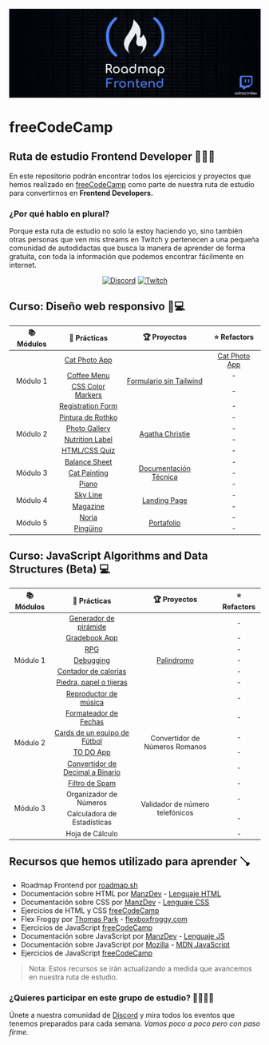 ![Roadmap Frontend con freeCodeCamp](./assets/roadmap-frontend-freecodecamp.webp)

# freeCodeCamp

## Ruta de estudio Frontend Developer 🧑🏻‍💻

En este repositorio podrán encontrar todos los ejercicios y proyectos que hemos realizado en [freeCodeCamp](https://freecodecamp.org) como parte de nuestra ruta de estudio para convertirnos en **Frontend Developers.**

### ¿Por qué hablo en plural?

Porque esta ruta de estudio no solo la estoy haciendo yo, sino también otras personas que ven mis streams en Twitch y pertenecen a una pequeña comunidad de autodidactas que busca la manera de aprender de forma gratuita, con toda la información que podemos encontrar fácilmente en internet.

<div align="center">

[![Discord](https://img.shields.io/badge/Discord-5865F2.svg?style=for-the-badge&logo=Discord&logoColor=white)](https://discord.gg/AFrzAEYA85)
[![Twitch](https://img.shields.io/badge/Twitch-9146FF.svg?style=for-the-badge&logo=Twitch&logoColor=white)](https://twitch.tv/odracirdev)

</div>

## Curso: Diseño web responsivo 📱💻

<table>
    <thead>
        <tr>
            <th>📚 Módulos</th>
            <th>🧩 Prácticas</th>
            <th>🏆 Proyectos</th>
            <th>⭐ Refactors</th>
        </tr>
    </thead>
    <tbody>
        <tr>
            <td rowspan=4 align="center">Módulo 1</td>
            <td align="center"><a href="https://odracirdev.github.io/freeCodeCamp/Practicas/CatPhotoApp/" target="_blank">Cat Photo App</a></td>
            <td rowspan=4 align="center"><a href="https://odracirdev.github.io/freeCodeCamp/Proyectos/Encuesta/" target="_blank">Formulario sin Tailwind</a></td>
            <td align="center"><a href="https://odracirdev.github.io/freeCodeCamp/Refactors/CatPhotoApp/" target="_blank">Cat Photo App</a></td>
        </tr>
        <tr>
            <td align="center"><a href="https://odracirdev.github.io/freeCodeCamp/Practicas/CoffeeMenu/" target="_blank">Coffee Menu</a></td>
            <td align="center">-</td>
        </tr>
        <tr>
            <td align="center"><a href="https://odracirdev.github.io/freeCodeCamp/Practicas/CSSColorMarkers" target="_blank">CSS Color Markers</a></td>
            <td align="center">-</td>
        </tr>
        <tr>
            <td align="center"><a href="https://odracirdev.github.io/freeCodeCamp/Practicas/RegistrationForm/" target="_blank">Registration Form</a></td>
            <td align="center">-</td>
        </tr>
        <tr>
            <td rowspan=4 align="center">Módulo 2</td>
            <td align="center"><a href="https://odracirdev.github.io/freeCodeCamp/Practicas/Rothko/" target="_blank">Pintura de Rothko</a></td>
            <td rowspan=4 align="center"><a href="https://odracirdev.github.io/freeCodeCamp/Proyectos/Homenaje/" target="_blank">Agatha Christie</a></td>
            <td align="center">-</td>
        </tr>
        <tr>
            <td align="center"><a href="https://odracirdev.github.io/freeCodeCamp/Practicas/CSSFlexboxPhotoGallery/" target="_blank">Photo Gallery</a></td>
            <td align="center">-</td>
        </tr>
        <tr>
            <td align="center"><a href="https://odracirdev.github.io/freeCodeCamp/Practicas/NutritionLabel/" target="_blank">Nutrition Label</a></td>
            <td align="center">-</td>
        </tr>
        <tr>
            <td align="center"><a href="https://odracirdev.github.io/freeCodeCamp/Practicas/HTMLCSSQuiz/" target="_blank">HTML/CSS Quiz</a></td>
            <td align="center">-</td>
        </tr>
        <tr>
            <td rowspan=3 align="center">Módulo 3</td>
            <td align="center"><a href="https://odracirdev.github.io/freeCodeCamp/Practicas/BalanceSheet/" target="_blank">Balance Sheet</a></td>
            <td rowspan=3 align="center"><a href="https://odracirdev.github.io/freeCodeCamp/Proyectos/Documentacion/" target="_blank">Documentación Técnica</a></td>
            <td align="center">-</td>
        </tr>
        <tr>
            <td align="center"><a href="https://odracirdev.github.io/freeCodeCamp/Practicas/CatPainting/" target="_blank">Cat Painting</a></td>
            <td align="center">-</td>
        </tr>
        <tr>
            <td align="center"><a href="https://odracirdev.github.io/freeCodeCamp/Practicas/Piano/" target="_blank">Piano</a></td>
            <td align="center">-</td>
        </tr>
        <tr>
            <td rowspan=2 align="center">Módulo 4</td>
            <td align="center"><a href="https://odracirdev.github.io/freeCodeCamp/Practicas/SkyLine/" target="_blank">Sky Line</a></td>
            <td rowspan=2 align="center"><a href="https://odracirdev.github.io/freeCodeCamp/Proyectos/LandingPage/" target="_blank">Landing Page</a></td>
            <td align="center">-</td>
        </tr>
        <tr>
            <td align="center"><a href="https://odracirdev.github.io/freeCodeCamp/Practicas/Magazine/" target="_blank">Magazine</a></td>
            <td align="center">-</td>
        </tr>
        <tr>
            <td rowspan=2 align="center">Módulo 5</td>
            <td align="center"><a href="https://odracirdev.github.io/freeCodeCamp/Practicas/Noria/" target="_blank">Noria</a></td>
            <td rowspan=2 align="center"><a href="https://odracirdev.github.io/freeCodeCamp/Proyectos/Portafolio/" target="_blank">Portafolio</a></td>
            <td align="center">-</td>
        </tr>
        <tr>
            <td align="center"><a href="https://odracirdev.github.io/freeCodeCamp/Practicas/Pinguino/" target="_blank">Pingüino</a></td>
            <td align="center">-</td>
        </tr>
    </tbody>
</table>

## Curso: JavaScript Algorithms and Data Structures (Beta) 💻

<table>
    <thead>
        <tr>
            <th>📚 Módulos</th>
            <th>🧩 Prácticas</th>
            <th>🏆 Proyectos</th>
            <th>⭐ Refactors</th>
        </tr>
    </thead>
    <tbody>
        <tr>
            <td rowspan=7 align="center">Módulo 1</td>
            <td align="center"><a href="https://odracirdev.github.io/freeCodeCamp/Practicas/Pyramid/" target="_blank">Generador de pirámide</a></td>
            <td rowspan=7 align="center"><a href="https://odracirdev.github.io/freeCodeCamp/Proyectos/Palindromo/" target="_blank">Palindromo</a></td>
            <td align="center">-</td>
        </tr>
        <tr>
            <td align="center"><a href="https://odracirdev.github.io/freeCodeCamp/Practicas/GradebookApp/" target="_blank">Gradebook App</a></td>
            <td align="center">-</td>
        </tr>
        <tr>
            <td align="center"><a href="https://odracirdev.github.io/freeCodeCamp/Practicas/RPG/" target="_blank">RPG</a></td>
            <td align="center">-</td>
        </tr>
        <tr>
            <td align="center"><a href="https://odracirdev.github.io/freeCodeCamp/Practicas/Debugging/" target="_blank">Debugging</a></td>
            <td align="center">-</td>
        </tr>
        <tr>
            <td align="center"><a href="https://odracirdev.github.io/freeCodeCamp/Practicas/ContadorDeCalorias/" target="_blank">Contador de calorías</a></td>
            <td align="center">-</td>
        </tr>
        <tr>
            <td align="center"><a href="https://odracirdev.github.io/freeCodeCamp/Practicas/PiedraPapelTijeras/" target="_blank">Piedra, papel o tijeras</a></td>
            <td align="center">-</td>
        </tr>
        <tr>
            <td align="center"><a href="https://odracirdev.github.io/freeCodeCamp/Practicas/MusicPlayer/" target="_blank">Reproductor de música</a></td>
            <td align="center">-</td>
        </tr>
        <tr>
            <td rowspan=4 align="center">Módulo 2</td>
            <td align="center"><a href="https://odracirdev.github.io/freeCodeCamp/Practicas/DateFormatter/" target="_blank">Formateador de Fechas</a></td>
            <td rowspan=4 align="center"><a gref="https://odracirdev.github.io/freeCodeCamp/Proyectos/RomanNumeralConverter">Convertidor de Números Romanos</a></td>
            <td align="center">-</td>
        </tr>
        <tr>
            <td align="center"><a href="https://odracirdev.github.io/freeCodeCamp/Practicas/FootballTeamCards/" target="_blank">Cards de un equipo de Fútbol</a></td>
            <td align="center">-</td>
        </tr>
        <tr>
            <td align="center"><a href="https://odracirdev.github.io/freeCodeCamp/Practicas/TodoApp/" target="_blank">TO DO App</a></td>
            <td align="center">-</td>
        </tr>
        <tr>
            <td align="center"><a href="https://odracirdev.github.io/freeCodeCamp/Practicas/DecimalToBinary/" target="_blank">Convertidor de Decimal a Binario</a></td>
            <td align="center">-</td>
        </tr>
        <tr>
            <td rowspan=4 align="center">Módulo 3</td>
            <td align="center"><a href="https://odracirdev.github.io/freeCodeCamp/Practicas/FiltroDeSpam/" target="_blank">Filtro de Spam</a></td>
            <td rowspan=4 align="center">Validador de número telefónicos</td>
            <td align="center">-</td>
        </tr>
        <tr>
            <td align="center">Organizador de Números</td>
            <td align="center">-</td>
        </tr>
        <tr>
            <td align="center">Calculadora de Estadísticas</td>
            <td align="center">-</td>
        </tr>
        <tr>
            <td align="center">Hoja de Cálculo</td>
            <td align="center">-</td>
        </tr>
    </tbody>
</table>

## Recursos que hemos utilizado para aprender 🪠

- Roadmap Frontend por [roadmap.sh](https://roadmap.sh/frontend)
- Documentación sobre HTML por [ManzDev](https://manz.dev) - [Lenguaje HTML](https://lenguajehtml.com)
- Documentación sobre CSS por [ManzDev](https://manz.dev) - [Lenguaje CSS](https://lenguajecss.com)
- Ejercicios de HTML y CSS [freeCodeCamp](https://www.freecodecamp.org/espanol/learn/2022/responsive-web-design/)
- Flex Froggy por [Thomas Park](https://thomaspark.co/) - [flexboxfroggy.com](https://flexboxfroggy.com/)
- Ejercicios de JavaScript [freeCodeCamp](https://www.freecodecamp.org/learn/javascript-algorithms-and-data-structures-v8/)
- Documentación sobre JavaScript por [ManzDev](https://manz.dev) - [Lenguaje JS](https://lenguajejs.com)
- Documentación sobre JavaScript por [Mozilla](https://mozilla.org/) - [MDN JavaScript](https://developer.mozilla.org/es/docs/Web/JavaScript)
- Ejercicios de JavaScript [freeCodeCamp](https://www.freecodecamp.org/learn/javascript-algorithms-and-data-structures-v8/)

> Nota: Estos recursos se irán actualizando a medida que avancemos en nuestra ruta de estudio.

### ¿Quieres participar en este grupo de estudio? 🫱🏻‍🫲🏻

Únete a nuestra comunidad de [Discord](https://discord.gg/3m9KdYAf3p) y mira todos los eventos que tenemos preparados para cada semana. _Vamos poco a poco pero con paso firme._
